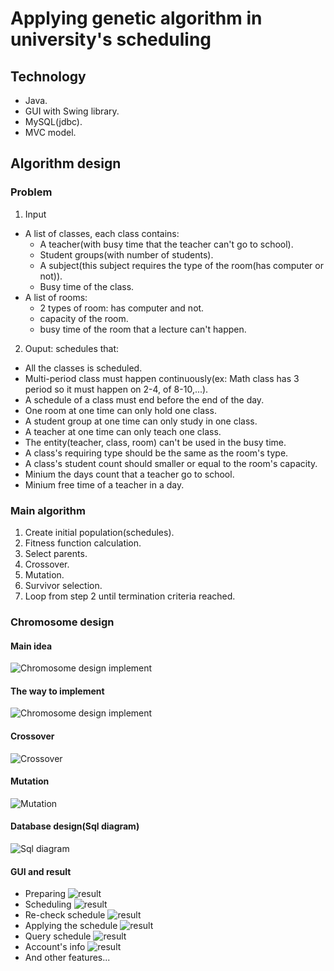 # Applying genetic algorithm in university's scheduling
## Technology
- Java.
- GUI with Swing library.
- MySQL(jdbc).
- MVC model.
## Algorithm design
### Problem
1. Input
- A list of classes, each class contains:
    + A teacher(with busy time that the teacher can't go to school).
    + Student groups(with number of students).
    + A subject(this subject requires the type of the room(has computer or not)).
    + Busy time of the class.
- A list of rooms:
    + 2 types of room: has computer and not.
    + capacity of the room.
    + busy time of the room that a lecture can't happen.
2. Ouput: schedules that:
- All the classes is scheduled.
- Multi-period class must happen continuously(ex: Math class has 3 period so it must happen on 2-4, of 8-10,...).
- A schedule of a class must end before the end of the day.
- One room at one time can only hold one class.
- A student group at one time can only study in one class.
- A teacher at one time can only teach one class.
- The entity(teacher, class, room) can't be used in the busy time.
- A class's requiring type should be the same as the room's type.
- A class's student count should smaller or equal to the room's capacity.
- Minium the days count that a teacher go to school.
- Minium free time of a teacher in a day.
### Main algorithm
1. Create initial population(schedules).
2. Fitness function calculation.
3. Select parents.
4. Crossover.
5. Mutation.
6. Survivor selection.
7. Loop from step 2 until termination criteria reached.
### Chromosome design
#### Main idea
![Chromosome design implement](https://i.imgur.com/RDVIej0.png)
#### The way to implement
![Chromosome design implement](https://i.imgur.com/E75eA2b.png)
#### Crossover
![Crossover](https://i.imgur.com/7TIARml.png)
#### Mutation
![Mutation](https://i.imgur.com/D5tSW9W.png)
#### Database design(Sql diagram)
![Sql diagram](https://i.imgur.com/ElrEL51.png)
#### GUI and result
- Preparing
![result](https://i.imgur.com/hP6jXPr.png)
- Scheduling
![result](https://i.imgur.com/LcUJajA.png)
- Re-check schedule
![result](https://i.imgur.com/Pzz2aGE.png)
- Applying the schedule
![result](https://i.imgur.com/UXlfD4S.png)
- Query schedule
![result](https://i.imgur.com/S38Jf8C.png)
- Account's info
![result](https://i.imgur.com/Vk65eHv.png)
- And other features...

